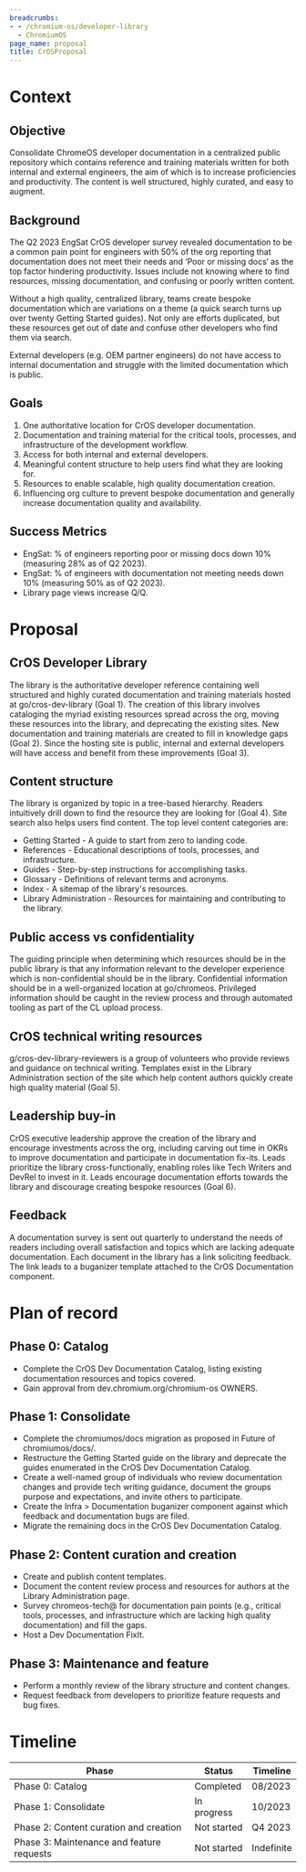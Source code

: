 ```yaml
---
breadcrumbs:
- - /chromium-os/developer-library
  - ChromiumOS
page_name: proposal
title: CrOSProposal
---
```


# Context

## Objective

Consolidate ChromeOS developer documentation in a centralized public repository
which contains reference and training materials written for both internal and
external engineers, the aim of which is to increase proficiencies and
productivity. The content is well structured, highly curated, and easy to
augment.

## Background

The Q2 2023 EngSat CrOS developer survey revealed documentation to be a common
pain point for engineers with 50% of the org reporting that documentation does
not meet their needs and ‘Poor or missing docs‘ as the top factor hindering
productivity. Issues include not knowing where to find resources, missing
documentation, and confusing or poorly written content.

Without a high quality, centralized library, teams create bespoke documentation
which are variations on a theme (a quick search turns up over twenty Getting
Started guides). Not only are efforts duplicated, but these resources get out of
date and confuse other developers who find them via search.

External developers (e.g. OEM partner engineers) do not have access to internal
documentation and struggle with the limited documentation which is public.

## Goals

1. One authoritative location for CrOS developer documentation.
2. Documentation and training material for the critical tools, processes, and
   infrastructure of the development workflow.
3. Access for both internal and external developers.
4. Meaningful content structure to help users find what they are looking for.
5. Resources to enable scalable, high quality documentation creation.
6. Influencing org culture to prevent bespoke documentation and generally
   increase documentation quality and availability.

## Success Metrics

* EngSat: % of engineers reporting poor or missing docs down 10% (measuring 28%
  as of Q2 2023).
* EngSat: % of engineers with documentation not meeting needs down 10%
  (measuring 50% as of Q2 2023).
* Library page views increase Q/Q.

# Proposal

## CrOS Developer Library

The library is the authoritative developer reference containing well structured
and highly curated documentation and training materials hosted at
go/cros-dev-library (Goal 1). The creation of this library involves cataloging
the myriad existing resources spread across the org, moving these resources into
the library, and deprecating the existing sites. New documentation and training
materials are created to fill in knowledge gaps (Goal 2). Since the hosting site
is public, internal and external developers will have access and benefit from
these improvements (Goal 3).

## Content structure

The library is organized by topic in a tree-based hierarchy. Readers intuitively
drill down to find the resource they are looking for (Goal 4). Site search also
helps users find content. The top level content categories are:
* Getting Started - A guide to start from zero to landing code.
* References - Educational descriptions of tools, processes, and infrastructure.
* Guides - Step-by-step instructions for accomplishing tasks.
* Glossary - Definitions of relevant terms and acronyms.
* Index - A sitemap of the library's resources.
* Library Administration - Resources for maintaining and contributing to the
  library.

## Public access vs confidentiality

The guiding principle when determining which resources should be in the public
library is that any information relevant to the developer experience which is
non-confidential should be in the library. Confidential information should be in
a well-organized location at go/chromeos. Privileged information should be
caught in the review process and through automated tooling as part of the CL
upload process.

## CrOS technical writing resources

g/cros-dev-library-reviewers is a group of volunteers who provide reviews and
guidance on technical writing. Templates exist in the Library Administration
section of the site which help content authors quickly create high quality
material (Goal 5).

## Leadership buy-in

CrOS executive leadership approve the creation of the library and encourage
investments across the org, including carving out time in OKRs to improve
documentation and participate in documentation fix-its. Leads prioritize the
library cross-functionally, enabling roles like Tech Writers and DevRel to
invest in it. Leads encourage documentation efforts towards the library and
discourage creating bespoke resources (Goal 6).

## Feedback

A documentation survey is sent out quarterly to understand the needs of readers
including overall satisfaction and topics which are lacking adequate
documentation. Each document in the library has a link soliciting feedback. The
link leads to a buganizer template attached to the CrOS Documentation component.

# Plan of record

## Phase 0: Catalog

* Complete the CrOS Dev Documentation Catalog, listing existing documentation
  resources and topics covered.
* Gain approval from dev.chromium.org/chromium-os OWNERS.

## Phase 1: Consolidate

* Complete the chromiumos/docs migration as proposed in Future of
  chromiumos/docs/.
* Restructure the Getting Started guide on the library and deprecate the guides
  enumerated in the CrOS Dev Documentation Catalog.
* Create a well-named group <insert name here> of individuals who review
  documentation changes and provide tech writing guidance, document the groups
  purpose and expectations, and invite others to participate.
* Create the Infra > Documentation buganizer component against which feedback
  and documentation bugs are filed.
* Migrate the remaining docs in the CrOS Dev Documentation Catalog.

## Phase 2: Content curation and creation

* Create and publish content templates.
* Document the content review process and resources for authors at the Library
  Administration page.
* Survey chromeos-tech@ for documentation pain points (e.g., critical tools,
  processes, and infrastructure which are lacking high quality documentation)
  and fill the gaps.
* Host a Dev Documentation FixIt.


## Phase 3: Maintenance and feature

* Perform a monthly review of the library structure and content changes.
* Request feedback from developers to prioritize feature requests and bug fixes.

# Timeline

| Phase | Status | Timeline |
| ----- | ------ | -------- |
| Phase 0: Catalog | Completed | 08/2023 |
| Phase 1: Consolidate | In progress | 10/2023 |
| Phase 2: Content curation and creation | Not started | Q4 2023 |
| Phase 3: Maintenance and feature requests | Not started | Indefinite |